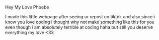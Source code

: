 Hey My Love Phoebe 

I made this little webpage after seeing ur repost on tiktok and also since i know you love coding i thought why not make
something like this for you even though i am absolutely terrible at coding haha but still you deserve everything my love <33 
